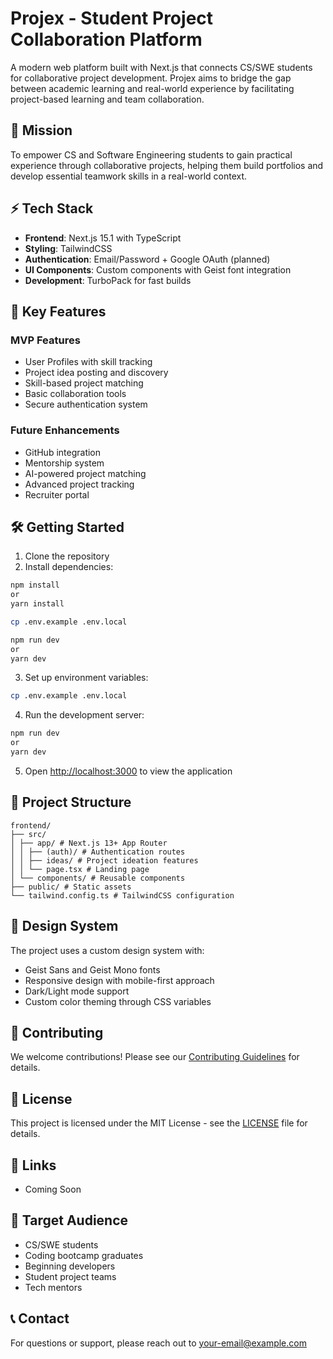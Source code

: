 # Projex - Student Project Collaboration Platform

A modern web platform built with Next.js that connects CS/SWE students for collaborative project development. Projex aims to bridge the gap between academic learning and real-world experience by facilitating project-based learning and team collaboration.

## 🎯 Mission

To empower CS and Software Engineering students to gain practical experience through collaborative projects, helping them build portfolios and develop essential teamwork skills in a real-world context.

## ⚡ Tech Stack

- **Frontend**: Next.js 15.1 with TypeScript
- **Styling**: TailwindCSS
- **Authentication**: Email/Password + Google OAuth (planned)
- **UI Components**: Custom components with Geist font integration
- **Development**: TurboPack for fast builds

## 🚀 Key Features

### MVP Features
- User Profiles with skill tracking
- Project idea posting and discovery
- Skill-based project matching
- Basic collaboration tools
- Secure authentication system

### Future Enhancements
- GitHub integration
- Mentorship system
- AI-powered project matching
- Advanced project tracking
- Recruiter portal

## 🛠️ Getting Started

1. Clone the repository
2. Install dependencies:

```bash
npm install
or
yarn install
```

```bash
cp .env.example .env.local
```

```bash
npm run dev
or
yarn dev
```


3. Set up environment variables:

```bash
cp .env.example .env.local
``` 

4. Run the development server:

```bash
npm run dev
or
yarn dev
``` 

5. Open [http://localhost:3000](http://localhost:3000) to view the application

## 📁 Project Structure
```
frontend/
├── src/
│ ├── app/ # Next.js 13+ App Router
│ │ ├── (auth)/ # Authentication routes
│ │ ├── ideas/ # Project ideation features
│ │ └── page.tsx # Landing page
│ └── components/ # Reusable components
├── public/ # Static assets
└── tailwind.config.ts # TailwindCSS configuration
```




## 🎨 Design System

The project uses a custom design system with:
- Geist Sans and Geist Mono fonts
- Responsive design with mobile-first approach
- Dark/Light mode support
- Custom color theming through CSS variables

## 🤝 Contributing

We welcome contributions! Please see our [Contributing Guidelines](CONTRIBUTING.md) for details.

## 📝 License

This project is licensed under the MIT License - see the [LICENSE](LICENSE) file for details.

## 🔗 Links

- Coming Soon

## 👥 Target Audience

- CS/SWE students
- Coding bootcamp graduates
- Beginning developers
- Student project teams
- Tech mentors

## 📞 Contact

For questions or support, please reach out to [your-email@example.com](mailto:your-email@example.com)
